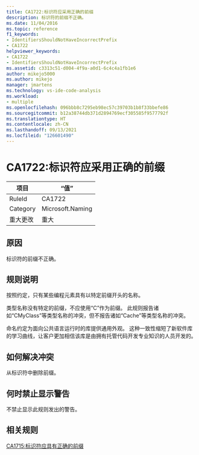 ```yaml
---
title: CA1722:标识符应采用正确的前缀
description: 标识符的前缀不正确。
ms.date: 11/04/2016
ms.topic: reference
f1_keywords:
- IdentifiersShouldNotHaveIncorrectPrefix
- CA1722
helpviewer_keywords:
- CA1722
- IdentifiersShouldNotHaveIncorrectPrefix
ms.assetid: c3313c51-d004-4f9a-a0d1-6c4c4a1fb1e6
author: mikejo5000
ms.author: mikejo
manager: jmartens
ms.technology: vs-ide-code-analysis
ms.workload:
- multiple
ms.openlocfilehash: 096bbb8c7295eb98ec57c39703b1b8f33bbefe86
ms.sourcegitcommit: b12a38744db371d2894769ecf305585f9577792f
ms.translationtype: HT
ms.contentlocale: zh-CN
ms.lasthandoff: 09/13/2021
ms.locfileid: "126601490"
---
```

# <a name="ca1722-identifiers-should-not-have-incorrect-prefix"></a>CA1722:标识符应采用正确的前缀

|项目|“值”|
|-|-|
|RuleId|CA1722|
|Category|Microsoft.Naming|
|重大更改|重大|

## <a name="cause"></a>原因
标识符的前缀不正确。

## <a name="rule-description"></a>规则说明
按照约定，只有某些编程元素具有以特定前缀开头的名称。

类型名称没有特定的前缀，不应使用“C”作为前缀。 此规则报告诸如“CMyClass”等类型名称的冲突，但不报告诸如“Cache”等类型名称的冲突。

命名约定为面向公共语言运行时的库提供通用外观。 这种一致性缩短了新软件库的学习曲线，让客户更加相信该库是由拥有托管代码开发专业知识的人员开发的。

## <a name="how-to-fix-violations"></a>如何解决冲突
从标识符中删除前缀。

## <a name="when-to-suppress-warnings"></a>何时禁止显示警告
不禁止显示此规则发出的警告。

## <a name="related-rules"></a>相关规则
[CA1715:标识符应具有正确的前缀](/dotnet/fundamentals/code-analysis/quality-rules/ca1715)
